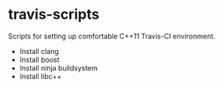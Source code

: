 travis-scripts
==============

Scripts for setting up comfortable C++11 Travis-CI environment.

* Install clang
* Install boost
* Install ninja buildsystem
* Install libc++

